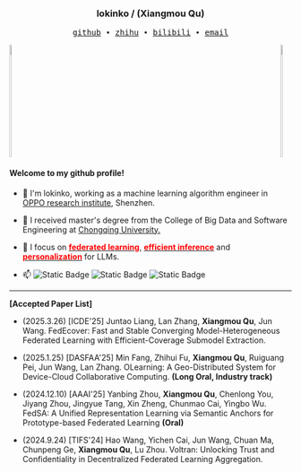 <h3 align="center"> lokinko / (Xiangmou Qu) </h3>

<p align="center">
  <samp>
    <a href="https://github.com/lokinko">github</a> ∙ 
    <a href="https://www.zhihu.com/people/lokinko">zhihu</a> ∙
    <a href="https://space.bilibili.com/8211673">bilibili</a> ∙
    <a href="mailto:lokinko.cs@gmail.com">email</a>
  </samp>
</p>

<div style="display: flex; justify-content: space-between; align-items: center;">
  <a href="https://github.com/anuraghazra/github-readme-stats">
    <img src="https://github-readme-stats.vercel.app/api?username=lokinko&show_icons=true&theme=aura_dark" 
         style="width: 45%; max-width: 400px; height: 200px; object-fit: cover;" />
  </a>
  <a href="https://github.com/anuraghazra/convoychat">
    <img src="https://github-readme-stats.vercel.app/api/top-langs/?username=lokinko&layout=donut" 
         style="width: 45%; max-width: 400px; height: 200px; object-fit: cover;" />
  </a>
</div>

#### Welcome to my github profile!

<!-- languages:start -->
<!-- prettier-ignore-start -->
<!-- markdownlint-disable -->
- 🌻 I'm lokinko, working as a machine learning algorithm engineer in <a href="https://www.oppo.com/en/" style="text-decoration: underline;">OPPO research institute</a>, Shenzhen.

- 🌱 I received master's degree from the College of Big Data and Software Engineering at <a href="https://www.cqu.edu.cn/" style="text-decoration: underline;">Chongqing University.</a>

- 🐯 I focus on **<u><span style="color: red;">federated learning</span></u>**, **<u><span style="color: red;">efficient inference</span></u>** and **<u><span style="color: red;">personalization</span></u>** for LLMs.

- 📫 ![Static Badge](https://img.shields.io/badge/personal_wechat-lokinko-gree)  ![Static Badge](https://img.shields.io/badge/QQ-310556100-blue) ![Static Badge](https://img.shields.io/badge/steam-Lokinko-red) 
---

**[Accepted Paper List]**
- (2025.3.26) [ICDE'25] Juntao Liang, Lan Zhang, **Xiangmou Qu**, Jun Wang. FedEcover: Fast and Stable Converging Model-Heterogeneous Federated Learning with Efficient-Coverage Submodel Extraction.

- (2025.1.25) [DASFAA'25] Min Fang, Zhihui Fu, **Xiangmou Qu**, Ruiguang Pei, Jun Wang, Lan Zhang. OLearning: A Geo-Distributed System for Device-Cloud Collaborative Computing. **(Long Oral, Industry track)** 

- (2024.12.10) [AAAI'25] Yanbing Zhou, **Xiangmou Qu**, Chenlong You, Jiyang Zhou, Jingyue Tang, Xin Zheng, Chunmao Cai, Yingbo Wu. FedSA: A Unified Representation Learning via Semantic Anchors for Prototype-based Federated Learning **(Oral)**

- (2024.9.24) [TIFS'24] Hao Wang, Yichen Cai, Jun Wang, Chuan Ma, Chunpeng Ge, **Xiangmou Qu**, Lu Zhou. Voltran: Unlocking Trust and Confidentiality in Decentralized Federated Learning Aggregation.


<!-- markdownlint-restore -->
<!-- prettier-ignore-end -->
<!-- languages:end -->
